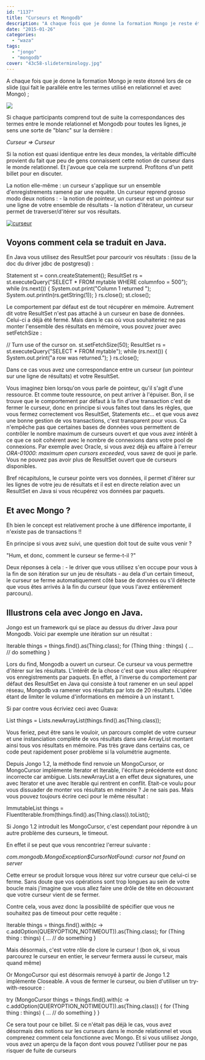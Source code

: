 ```yaml
---
id: "1137"
title: "Curseurs et Mongodb"
description: "A chaque fois que je donne la formation Mongo je reste étonné lors de ce slide (qui fait le parallèle entre les termes utilisé en relationnel et avec ..."
date: "2015-01-26"
categories: 
  - "waza"
tags: 
  - "jongo"
  - "mongodb"
cover: "43c58-slideterminology.jpg"
---
```


A chaque fois que je donne la formation Mongo je reste étonné lors de ce slide (qui fait le parallèle entre les termes utilisé en relationnel et avec Mongo) ;

[![](/images/43c58-slideterminology.jpg)](http://eventuallycoding.com/wp-content/uploads/2015/01/43c58-slideterminology.jpg)

Si chaque participants comprend tout de suite la correspondances des termes entre le monde relationnel et Mongodb pour toutes les lignes, je sens une sorte de "blanc" sur la dernière :

_Curseur => Curseur_

Si la notion est quasi identique entre les deux mondes, la véritable difficulté provient du fait que peu de gens connaissent cette notion de curseur dans le monde relationnel. Et j'avoue que cela me surprend. Profitons d'un petit billet pour en discuter.

La notion elle-même : un curseur s'applique sur un ensemble d'enregistrements ramené par une requête. Un curseur reprend grosso modo deux notions : - la notion de pointeur, un curseur est un pointeur sur une ligne de votre ensemble de résultats - la notion d'itérateur, un curseur permet de traverser/d'itérer sur vos résultats.

[![curseur](/images/668c1-curseur.jpg)](http://eventuallycoding.com/wp-content/uploads/2015/01/668c1-curseur.jpg)

## Voyons comment cela se traduit en Java.

En Java vous utilisez des ResultSet pour parcourir vos résultats : (issu de la doc du driver jdbc de postgresql) :

Statement st = conn.createStatement();
ResultSet rs = st.executeQuery("SELECT \* FROM mytable WHERE columnfoo = 500");
while (rs.next())
{
   System.out.print("Column 1 returned ");
   System.out.println(rs.getString(1));
} 
rs.close();
st.close();

Le comportement par défaut est de tout récupérer en mémoire. Autrement dit votre ResultSet n'est pas attaché à un curseur en base de données. Celui-ci a déjà été fermé. Mais dans le cas où vous souhaiteriez ne pas monter l'ensemble des résultats en mémoire, vous pouvez jouer avec setFetchSize :

// Turn use of the cursor on.
st.setFetchSize(50);
ResultSet rs = st.executeQuery("SELECT \* FROM mytable");
while (rs.next())
{
    System.out.print("a row was returned.");
}
rs.close();

Dans ce cas vous avez une correspondance entre un curseur (un pointeur sur une ligne de résultats) et votre ResultSet.

Vous imaginez bien lorsqu'on vous parle de pointeur, qu'il s'agit d'une ressource. Et comme toute ressource, on peut arriver à l'épuiser. Bon, il se trouve que le comportement par défaut à la fin d'une transaction c'est de fermer le curseur, donc en principe si vous faites tout dans les rêgles, que vous fermez correctement vos ResultSet, Statements etc... et que vous avez une bonne gestion de vos transactions, c'est transparent pour vous. Ca n'empêche pas que certaines bases de données vous permettent de contrôler le nombre maximum de curseurs ouvert et que vous avez intérêt à ce que ce soit cohérent avec le nombre de connexions dans votre pool de connexions. Par exemple avec Oracle, si vous avez déjà eu affaire à l'erreur _ORA-01000: maximum open cursors exceeded_, vous savez de quoi je parle. Vous ne pouvez pas avoir plus de ResultSet ouvert que de curseurs disponibles.

Bref récapitulons, le curseur pointe vers vos données, il permet d'itérer sur les lignes de votre jeu de résultats et il est en directe relation avec un ResultSet en Java si vous récupérez vos données par paquets.

## Et avec Mongo ?

Eh bien le concept est relativement proche à une différence importante, il n'existe pas de transactions !!

En principe si vous avez suivi, une question doit tout de suite vous venir ?

"Hum, et donc, comment le curseur se ferme-t-il ?"

Deux réponses à cela : - le driver que vous utilisez s'en occupe pour vous à la fin de son itération sur un jeu de résultats - au dela d'un certain timeout, le curseur se ferme automatiquement côté base de données ou s'il détecte que vous êtes arrivés à la fin du curseur (que vous l'avez entièrement parcouru).

## Illustrons cela avec Jongo en Java.

Jongo est un framework qui se place au dessus du driver Java pour Mongodb. Voici par exemple une itération sur un résultat :

Iterable things = things.find().as(Thing.class);
for (Thing thing : things) {
   ... // do something
}

Lors du find, Mongodb a ouvert un curseur. Ce curseur va vous permettre d'itérer sur les résultats. L'intérêt de la chose c'est que vous allez récupérer vos enregistrements par paquets. En effet, à l'inverse du comportement par défaut des ResultSet en Java qui consiste à tout ramener en un seul appel réseau, Mongodb va ramener vos résultats par lots de 20 résultats. L'idée étant de limiter le volume d'informations en mémoire à un instant t.

Si par contre vous écriviez ceci avec Guava:

List things = Lists.newArrayList(things.find().as(Thing.class));

Vous feriez, peut être sans le vouloir, un parcours complet de votre curseur et une instanciation complète de vos résultats dans une ArrayList montant ainsi tous vos résultats en mémoire. Pas très grave dans certains cas, ce code peut rapidement poser problème si la volumétrie augmente.

Depuis Jongo 1.2, la méthode find renvoie un MongoCursor, or MongoCursor implémente Iterator et Iterable, l'écriture précédente est donc incorrecte car ambigue. Lists.newArrayList a en effet deux signatures, une avec Iterator et une avec Iterable qui rentrent en conflit. Etait-ce voulu pour vous dissuader de monter vos résultats en mémoire ? Je ne sais pas. Mais vous pouvez toujours écrire ceci pour le même résultat :

ImmutableList things = FluentIterable.from(things.find().as(Thing.class)).toList();

Si Jongo 1.2 introduit les MongoCursor, c'est cependant pour répondre à un autre problème des curseurs, le timeout.

En effet il se peut que vous rencontriez l'erreur suivante :

_com.mongodb.MongoException$CursorNotFound: cursor not found on server_

Cette erreur se produit lorsque vous itérez sur votre curseur que celui-ci se ferme. Sans doute que vos opérations sont trop longues au sein de votre boucle mais j'imagine que vous allez faire une drôle de tête en découvrant que votre curseur vient de se fermer.

Contre cela, vous avez donc la possibilité de spécifier que vous ne souhaitez pas de timeout pour cette requête :

Iterable things = things.find().with(c -> c.addOption(QUERYOPTION\_NOTIMEOUT)).as(Thing.class);
for (Thing thing : things) {
   ... // do something
}

Mais désormais, c'est votre rôle de clore le curseur ! (bon ok, si vous parcourez le curseur en entier, le serveur fermera aussi le curseur, mais quand même)

Or MongoCursor qui est désormais renvoyé à partir de Jongo 1.2 implémente Closeable. A vous de fermer le curseur, ou bien d'utiliser un try-with-resource :

try (MongoCursor things = things.find().with(c -> c.addOption(QUERYOPTION\_NOTIMEOUT)).as(Thing.class)) {
	for (Thing thing : things) {
	   ... // do something
	}
}

Ce sera tout pour ce billet. Si ce n'était pas déjà le cas, vous avez désormais des notions sur les curseurs dans le monde relationnel et vous comprenez comment cela fonctionne avec Mongo. Et si vous utilisez Jongo, vous avez un aperçu de la façon dont vous pouvez l'utiliser pour ne pas risquer de fuite de curseurs
